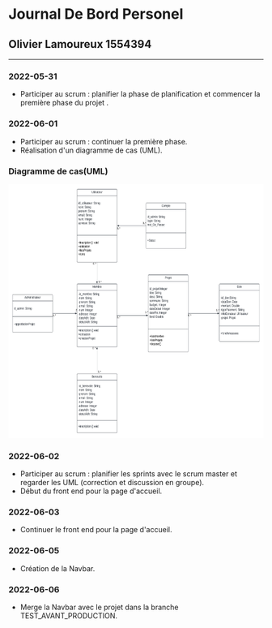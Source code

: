 # Journal De Bord Personel

## Olivier Lamoureux 1554394

***

### 2022-05-31
- Participer au scrum : planifier la phase de planification et commencer la première phase du projet .<br>

### 2022-06-01
- Participer au scrum : continuer la première phase.<br>
- Réalisation d'un diagramme de cas (UML).<br>

### Diagramme de cas(UML)
  <img src="Image\Uml_diagramme_de_cas_Olivier.png" width="900" height="500" alt="diagramme">

### 2022-06-02
- Participer au scrum : planifier les sprints avec le scrum master et regarder les UML (correction et discussion en groupe).<br>
- Début du front end pour la page d'accueil.<br>

### 2022-06-03
- Continuer le front end pour la page d'accueil.<br> 

### 2022-06-05
- Création de la Navbar.<br> 

### 2022-06-06
- Merge la Navbar avec le projet dans la branche TEST_AVANT_PRODUCTION.<br>  
